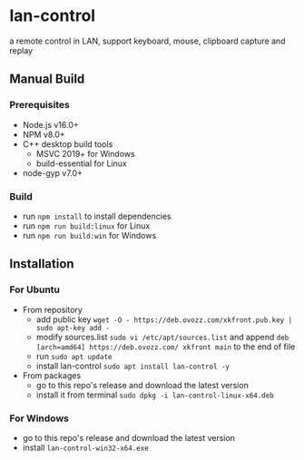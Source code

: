 # lan-control
a remote control in LAN, support keyboard, mouse, clipboard capture and replay

## Manual Build
### Prerequisites
- Node.js v16.0+
- NPM v8.0+
- C++ desktop build tools
    - MSVC 2019+ for Windows
    - build-essential for Linux
- node-gyp v7.0+

### Build
- run `npm install` to install dependencies
- run `npm run build:linux` for Linux
- run `npm run build:win` for Windows

## Installation
### For Ubuntu
- From repository
  - add public key `wget -O - https://deb.ovozz.com/xkfront.pub.key | sudo apt-key add -`
  - modify sources.list `sudo vi /etc/apt/sources.list` and append `deb [arch=amd64] https://deb.ovozz.com/ xkfront main` to the end of file
  - run `sudo apt update`
  - install lan-control `sudo apt install lan-control -y`
- From packages 
  - go to this repo's release and download the latest version
  - install it from terminal `sudo dpkg -i lan-control-linux-x64.deb`

### For Windows
- go to this repo's release and download the latest version
- install `lan-control-win32-x64.exe`
